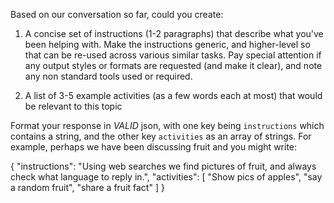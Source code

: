 Based on our conversation so far, could you create:

1. A concise set of instructions (1-2 paragraphs) that describe what you've been helping with. Make the instructions generic, and higher-level so that can be re-used across various similar tasks. Pay special attention if any output styles or formats are requested (and make it clear), and note any non standard tools used or required.

2. A list of 3-5 example activities (as a few words each at most) that would be relevant to this topic

Format your response in _VALID_ json, with one key being `instructions` which contains a string, and the other key `activities` as an array of strings.
For example, perhaps we have been discussing fruit and you might write:

{
    "instructions": "Using web searches we find pictures of fruit, and always check what language to reply in.",
    "activities": [
        "Show pics of apples",
        "say a random fruit",
        "share a fruit fact"
    ]
}
